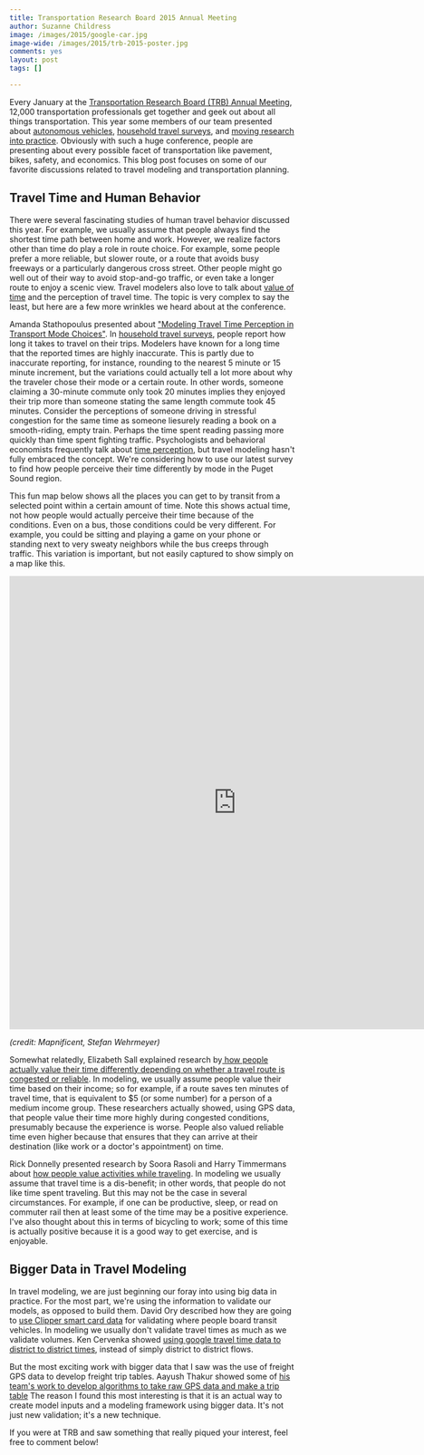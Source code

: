 ```yaml
---
title: Transportation Research Board 2015 Annual Meeting
author: Suzanne Childress
image: /images/2015/google-car.jpg
image-wide: /images/2015/trb-2015-poster.jpg
comments: yes
layout: post
tags: []

---
```

[trb paper]: /attachments/2014/TRB-2015-Automated-Vehicles-Rev2.pdf

Every January at the [Transportation Research Board (TRB) Annual Meeting](http://www.trb.org/AnnualMeeting2015/AnnualMeeting2015.aspx), 12,000 transportation professionals get together and geek out about all things transportation. This year some members of our team presented about [autonomous vehicles](http://psrc.github.io/2014/automated-vehicles-2/), [household travel surveys](http://www.psrc.org/data/transportation/travel-surveys), and [moving research into practice](http://pressamp.trb.org/aminteractiveprogram/EventDetails.aspx?ID=32281).  Obviously with such a huge conference, people are presenting about every possible facet of transportation like pavement, bikes, safety, and economics. This blog post focuses on some of our favorite discussions related to travel modeling and transportation planning.

## Travel Time and Human Behavior ##

There were several fascinating studies of human travel behavior discussed this year. For example, we usually assume that people always find the shortest time path between home and work. However, we realize factors other than time do play a role in route choice. For example, some people prefer a more reliable, but slower route, or a route that avoids busy freeways or a particularly dangerous cross street. Other people might go well out of their way to avoid stop-and-go traffic, or even take a longer route to enjoy a scenic view. Travel modelers also love to talk about [value of time](http://en.wikipedia.org/wiki/Value_of_time) and the perception of  travel time. The topic is very complex to say the least, but here are a few more wrinkles we heard about at the conference.

Amanda Stathopoulus presented about ["Modeling Travel Time Perception in Transport Mode Choices"](http://pressamp.trb.org/aminteractiveprogram/EventDetails.aspx?ID=32312).  In [household travel surveys](http://www.psrc.org/data/transportation/travel-surveys), people report how long it takes to travel on their trips.  Modelers have known for a long time that the reported times are highly inaccurate. This is partly due to inaccurate reporting, for instance, rounding to the nearest 5 minute or 15 minute increment, but the variations could actually tell a lot more about why the traveler chose their mode or a certain route. In other words, someone claiming a 30-minute commute only took 20 minutes implies they enjoyed their trip more than someone stating the same length commute took 45 minutes. Consider the perceptions of someone driving in stressful congestion for the same time as someone liesurely reading a book on a smooth-riding, empty train. Perhaps the time spent reading passing more quickly than time spent fighting traffic. Psychologists and behavioral economists frequently talk about [time perception](http://www.ncbi.nlm.nih.gov/pmc/articles/PMC2866156/), but travel modeling hasn't fully embraced the concept. We're considering how to use our latest survey to find how people perceive their time differently by mode in the Puget Sound region.

This fun map below shows all the places you can get to by transit from a selected point within a certain amount of time. Note this shows actual time, not how people would actually perceive their time because of the conditions. Even on a bus, those conditions could be very different. For example, you could be sitting and playing a game on your phone or standing next to very sweaty neighbors while the bus creeps through traffic. This variation is important, but not easily captured to show simply on a map like this.

<embed width="800" height="800" src="http://www.mapnificent.net/seattle/#" allowfullscreen />

_(credit: Mapnificent, Stefan Wehrmeyer)_

Somewhat relatedly, Elizabeth Sall explained research by[ how people actually value their time differently depending on whether a travel route is congested or reliable](http://pressamp.trb.org/aminteractiveprogram/EventDetails.aspx?ID=32281).  In modeling, we usually assume people value their time based on their income; so for example, if a route saves ten minutes of travel time, that is equivalent to $5 (or some number) for a person of a medium income group.  These researchers actually showed, using GPS data, that people value their time more highly during congested conditions, presumably because the experience is worse. People also valued reliable time even higher because that ensures that they can arrive at their destination (like work or a doctor's appointment) on time.

Rick Donnelly presented research by Soora Rasoli and Harry Timmermans about [how people value activities while traveling](http://pressamp.trb.org/aminteractiveprogram/EventDetails.aspx?ID=32281).  In modeling we usually assume that travel time is a dis-benefit; in other words, that people do not like time spent traveling.  But this may not be the case in several circumstances.  For example, if one can be productive, sleep, or read on commuter rail then at least some of the time may be a positive experience.  I've also thought about this in terms of bicycling to work; some of this time is actually positive because it is a good way to get exercise, and is enjoyable.


## Bigger Data in Travel Modeling ##

In travel modeling, we are just beginning our foray into using big data in practice. For the most part, we're using the information to validate our models, as opposed to build them. David Ory described how they are going to [use Clipper smart card data](http://pressamp.trb.org/aminteractiveprogram/EventDetails.aspx?ID=31968) for validating where people board transit vehicles. In modeling we usually don't validate travel times as much as we validate volumes. Ken Cervenka showed [using  google travel time data to district to district times](http://pressamp.trb.org/aminteractiveprogram/EventDetails.aspx?ID=31968), instead of simply district to district flows.

But the most exciting work with bigger data that I saw was the use of freight GPS data to develop freight trip tables.  Aayush Thakur showed some of [his team's work to develop algorithms to take raw GPS data and make a trip table](http://pressamp.trb.org/aminteractiveprogram/EventDetails.aspx?ID=32177)  The reason I found this most interesting is that it is an actual way to create model inputs and a modeling framework using bigger data.  It's not just new validation; it's a new technique.


If you were at TRB and saw something that really piqued your interest, feel free to comment below!




